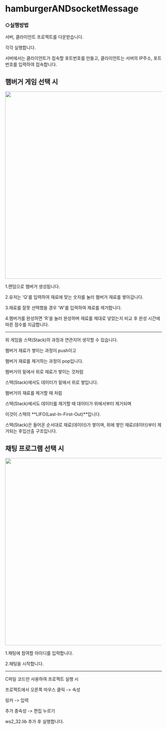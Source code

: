 # hamburgerANDsocketMessage

### ○실행방법

서버, 클라이언트 프로젝트를 다운받습니다.

각각 실행합니다.

서버에서는 클라이언트가 접속할 포트번호를 만들고, 클라이언트는 서버의 IP주소, 포트번호를 입력하여 접속합니다.


## 햄버거 게임 선택 시 

<div>
<img width="600" src="https://user-images.githubusercontent.com/38197252/57469239-223a2000-72c1-11e9-8fa3-f2782cfebcda.png">
</div> 

1.랜덤으로 햄버거 생성됩니다.

2.유저는 'Q'를 입력하여 재료에 맞는 숫자를 눌러 햄버거 재료를 쌓아갑니다.

3.재료를 잘못 선택했을 경우 'W'를 입력하여 재료를 제거합니다.

4.햄버거를 완성하면 'R'을 눌러 완성하며 재료를 제대로 넣었는지 비교 후 완성 시간에 따른 점수를 지급합니다.


************************************
위 게임을 스택(Stack)의 과정과 연관지어 생각할 수 있습니다.

햄버거 재료가 쌓이는 과정이 push이고

햄버거 재료를 제거하는 과정이 pop입니다.

햄버거의 밑에서 위로 재료가 쌓이는 것처럼

스택(Stack)에서도 데이터가 밑에서 위로 쌓입니다.

햄버거의 재료를 제거할 때 처럼

스택(Stack)에서도 데이터를 제거할 때 데이터가 위에서부터 제거되며

이것이 스택의 **LIFO(Last-In-First-Out)**입니다.

스택(Stack)은 들어온 순서대로 재료(데이터)가 쌓이며, 위에 쌓인 재료(데이터)부터 제거되는 후입선출 구조입니다.


## 채팅 프로그램 선택 시

<div>
<img width="600" src="https://user-images.githubusercontent.com/38197252/57468884-53feb700-72c0-11e9-9b65-a1afeb64660b.png">
</div> 

1.채팅에 참여할 아이디를 입력합니다.

2.채팅을 시작합니다.


************************************
C파일 코드만 사용하여 프로젝트 실행 시

프로젝트에서 오른쪽 마우스 클릭 -> 속성

링커 -> 입력

추가 종속성 -> 편집 누르기

ws2_32.lib 추가 후 실행합니다.
